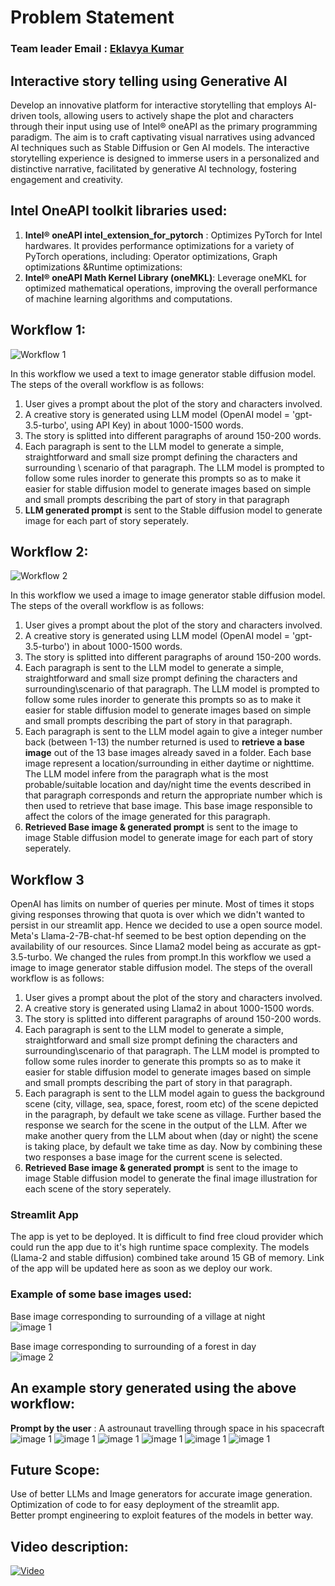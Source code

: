 # Problem Statement

### Team leader Email : [Eklavya Kumar](eklavyakumarsingh100@gmail.com)
## Interactive story telling using Generative AI
Develop an innovative platform for interactive storytelling that employs AI-driven tools, allowing users to actively shape the plot and characters through their input using use of Intel®️ oneAPI as the primary programming paradigm.
The aim is to craft captivating visual narratives using advanced AI techniques such as Stable Diffusion or Gen AI models. 
The interactive storytelling experience is designed to immerse users in a personalized and distinctive narrative, facilitated by generative AI technology, fostering engagement and creativity.


## Intel OneAPI toolkit libraries used:
1. **Intel® oneAPI intel_extension_for_pytorch** : Optimizes PyTorch for Intel hardwares. It provides performance optimizations for a variety of PyTorch operations, including:
Operator optimizations, Graph optimizations &Runtime optimizations:
2. **Intel® oneAPI Math Kernel Library (oneMKL)**: Leverage oneMKL for optimized mathematical operations, improving the overall performance of machine learning algorithms and computations.

## Workflow 1:
![Workflow 1](https://github.com/eklavyaK/GenAI_Hackathon/blob/master/images/workflow1.png)

In this workflow we used a text to image generator stable diffusion model. 
The steps of the overall workflow is as follows: 
1. User gives a prompt about the plot of the story and characters involved. 
2. A creative story is generated using LLM model (OpenAI model = 'gpt-3.5-turbo', using API Key) in about 1000-1500 words. 
3. The story is splitted into different paragraphs of around 150-200 words. 
4. Each paragraph is sent to the LLM model to generate a simple, straightforward and small size prompt defining the characters and surrounding \ scenario of that paragraph. 
   The LLM model is prompted to follow some rules inorder to generate this prompts so as to make it easier for stable diffusion model to generate images based on simple and small prompts describing the part of story in that paragraph 
5. **LLM generated prompt** is sent to the Stable diffusion model to generate image for each part of story seperately.

## Workflow 2:
![Workflow 2](https://github.com/eklavyaK/GenAI_Hackathon/blob/master/images/workflow2.png)

In this workflow we used a image to image generator stable diffusion model. 
The steps of the overall workflow is as follows: 
1. User gives a prompt about the plot of the story and characters involved. 
2. A creative story is generated using LLM model (OpenAI model = 'gpt-3.5-turbo') in about 1000-1500 words. 
3. The story is splitted into different paragraphs of around 150-200 words.
4. Each paragraph is sent to the LLM model to generate a simple, straightforward and small size prompt defining the characters and surrounding\scenario of that paragraph. The LLM model is prompted to follow some rules inorder to generate this prompts so as to make it easier for stable diffusion model to generate images based on simple and small prompts describing the part of story in that paragraph.
5. Each paragraph is sent to the LLM model again to give a integer number back (between 1-13) the number returned is used to **retrieve a base image** out of the 13 base images already saved in a folder. Each base image represent a location/surrounding in either daytime or nighttime. The LLM model infere from the paragraph what is the most probable/suitable location and day/night time the events described in that paragraph corresponds and return the appropriate number which is then used to retrieve that base image. This base image responsible to affect the colors of the image generated for this paragraph.
6. **Retrieved Base image & generated prompt** is sent to the image to image Stable diffusion model to generate image for each part of story seperately.

## Workflow 3
OpenAI has limits on number of queries per minute. Most of times it stops giving responses throwing that quota is over which we didn't wanted to persist in our streamlit app.
Hence we decided to use a open source model. Meta's Llama-2-7B-chat-hf seemed to be best option depending on the availability of our resources. Since Llama2 model being as accurate as gpt-3.5-turbo. We changed the rules from prompt.In this workflow we used a image to image generator stable diffusion model. 
The steps of the overall workflow is as follows: 
1. User gives a prompt about the plot of the story and characters involved. 
2. A creative story is generated using Llama2 in about 1000-1500 words. 
3. The story is splitted into different paragraphs of around 150-200 words.
4. Each paragraph is sent to the LLM model to generate a simple, straightforward and small size prompt defining the characters and surrounding\scenario of that paragraph. The LLM model is prompted to follow some rules inorder to generate this prompts so as to make it easier for stable diffusion model to generate images based on simple and small prompts describing the part of story in that paragraph. 
5. Each paragraph is sent to the LLM model again to guess the background scene (city, village, sea, space, forest, room etc) of the scene depicted in the paragraph, by default we take scene as village. Further based the response we search for the scene in the output of the LLM. After we make another query from the LLM about when (day or night) the scene is taking place, by default we take time as day. Now by combining these two responses a base image for the current scene is selected.
6. **Retrieved Base image & generated prompt** is sent to the image to image Stable diffusion model to generate the final image illustration for each scene of the story seperately.

### Streamlit App
The app is yet to be deployed. It is difficult to find free cloud provider which could run the app due to it's high runtime space complexity. The models (Llama-2 and stable diffusion) combined take around 15 GB of memory. Link of the app will be updated here as soon as we deploy our work.

### Example of some base images used:
Base image corresponding to surrounding of a village at night<br>
![image 1](https://github.com/eklavyaK/GenAI_Hackathon/blob/master/base/4.jpg)

Base image corresponding to surrounding of a forest in day<br>
![image 2](https://github.com/eklavyaK/GenAI_Hackathon/blob/master/base/5.jpg)

## An example story generated using the above workflow:
**Prompt by the user** : A astrounaut travelling through space in his spacecraft <br>
![image 1](https://github.com/eklavyaK/GenAI_Hackathon/blob/master/images/1.png)
![image 1](https://github.com/eklavyaK/GenAI_Hackathon/blob/master/images/2.png)
![image 1](https://github.com/eklavyaK/GenAI_Hackathon/blob/master/images/3.png)
![image 1](https://github.com/eklavyaK/GenAI_Hackathon/blob/master/images/4.png)
![image 1](https://github.com/eklavyaK/GenAI_Hackathon/blob/master/images/5.png)
![image 1](https://github.com/eklavyaK/GenAI_Hackathon/blob/master/images/5.png)

## Future Scope:
Use of better LLMs and Image generators for accurate image generation. <br>
Optimization of code to for easy deployment of the streamlit app. <br>
Better prompt engineering to exploit features of the models in better way.

## Video description:
[![Video](https://github.com/eklavyaK/GenAI_Hackathon/blob/master/images/Thumbnail.jpg)](https://www.youtube.com/watch?v=MAmnOYT1qhU)
